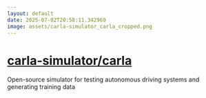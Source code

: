 ```yaml
---
layout: default
date: 2025-07-02T20:58:11.342969
image: assets/carla-simulator_carla_cropped.png
---
```


# [carla-simulator/carla](https://github.com/carla-simulator/carla)

Open-source simulator for testing autonomous driving systems and generating training data

